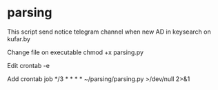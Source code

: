 # parsing 
This script send notice telegram channel when new AD in keysearch on kufar.by 

Change file on executable chmod +x parsing.py

Edit crontab -e

Add crontab job */3 * * * * ~/parsing/parsing.py >/dev/null 2>&1 
